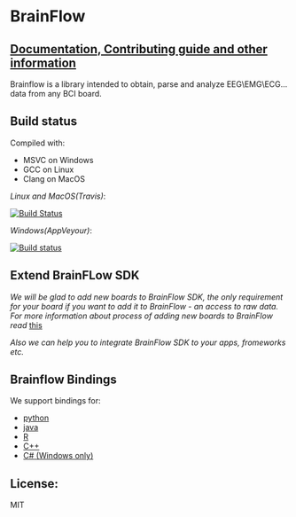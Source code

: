 # BrainFlow

## [Documentation, Contributing guide and other information](https://brainflow.readthedocs.io/en/latest/index.html)

Brainflow is a library intended to obtain, parse and analyze EEG\EMG\ECG... data from any BCI board.

## Build status

Compiled with:
* MSVC on Windows
* GCC on Linux
* Clang on MacOS

*Linux and MacOS(Travis)*:

[![Build Status](https://travis-ci.com/Andrey1994/brainflow.svg?branch=master)](https://travis-ci.com/Andrey1994/brainflow)

*Windows(AppVeyour)*:

[![Build status](https://ci.appveyor.com/api/projects/status/4gr8uy65f86eh2b5/branch/master?svg=true)](https://ci.appveyor.com/project/Andrey1994/brainflow/branch/master)

## Extend BrainFLow SDK

*We will be glad to add new boards to BrainFlow SDK, the only requirement for your board if you want to add it to BrainFlow - an access to raw data.*
*For more information about process of adding new boards to BrainFlow read* [this](https://brainflow.readthedocs.io/en/latest/BrainFlowDev.html#instructions-to-add-new-boards-to-brainflow)

*Also we can help you to integrate BrainFlow SDK to your apps, fromeworks etc.*

## Brainflow Bindings
We support bindings for:
* [python](./python-package)
* [java](./java-package/brainflow/)
* [R](./r-package/)
* [C++](./cpp-package/)
* [C# (Windows only)](./csharp-package/brainflow/)

## License: 
MIT
